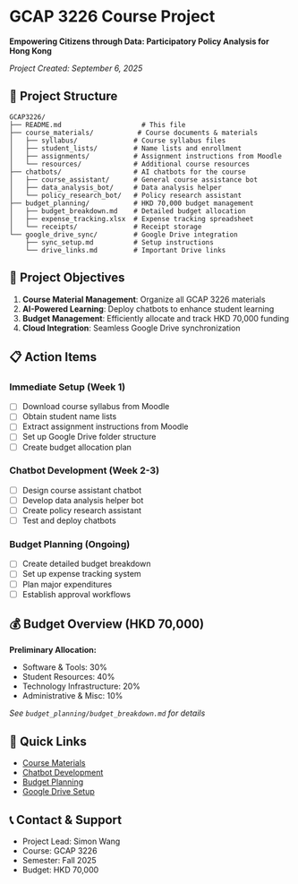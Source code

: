 # GCAP 3226 Course Project
**Empowering Citizens through Data: Participatory Policy Analysis for Hong Kong**

*Project Created: September 6, 2025*

## 📁 Project Structure

```
GCAP3226/
├── README.md                    # This file
├── course_materials/           # Course documents & materials
│   ├── syllabus/              # Course syllabus files
│   ├── student_lists/         # Name lists and enrollment
│   ├── assignments/           # Assignment instructions from Moodle
│   └── resources/             # Additional course resources
├── chatbots/                  # AI chatbots for the course
│   ├── course_assistant/      # General course assistance bot
│   ├── data_analysis_bot/     # Data analysis helper
│   └── policy_research_bot/   # Policy research assistant
├── budget_planning/           # HKD 70,000 budget management
│   ├── budget_breakdown.md    # Detailed budget allocation
│   ├── expense_tracking.xlsx  # Expense tracking spreadsheet
│   └── receipts/              # Receipt storage
└── google_drive_sync/         # Google Drive integration
    ├── sync_setup.md          # Setup instructions
    └── drive_links.md         # Important Drive links
```

## 🎯 Project Objectives

1. **Course Material Management**: Organize all GCAP 3226 materials
2. **AI-Powered Learning**: Deploy chatbots to enhance student learning
3. **Budget Management**: Efficiently allocate and track HKD 70,000 funding
4. **Cloud Integration**: Seamless Google Drive synchronization

## 📋 Action Items

### Immediate Setup (Week 1)
- [ ] Download course syllabus from Moodle
- [ ] Obtain student name lists
- [ ] Extract assignment instructions from Moodle
- [ ] Set up Google Drive folder structure
- [ ] Create budget allocation plan

### Chatbot Development (Week 2-3)
- [ ] Design course assistant chatbot
- [ ] Develop data analysis helper bot
- [ ] Create policy research assistant
- [ ] Test and deploy chatbots

### Budget Planning (Ongoing)
- [ ] Create detailed budget breakdown
- [ ] Set up expense tracking system
- [ ] Plan major expenditures
- [ ] Establish approval workflows

## 💰 Budget Overview (HKD 70,000)

**Preliminary Allocation:**
- Software & Tools: 30%
- Student Resources: 40% 
- Technology Infrastructure: 20%
- Administrative & Misc: 10%

*See `budget_planning/budget_breakdown.md` for details*

## 🔗 Quick Links

- [Course Materials](./course_materials/)
- [Chatbot Development](./chatbots/)
- [Budget Planning](./budget_planning/)
- [Google Drive Setup](./google_drive_sync/)

## 📞 Contact & Support

- Project Lead: Simon Wang
- Course: GCAP 3226
- Semester: Fall 2025
- Budget: HKD 70,000
